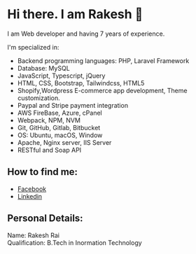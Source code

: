 # Hi there. I am Rakesh 👋

I am Web developer and having 7 years of experience.

I'm specialized in:

- Backend programming languages: PHP, Laravel Framework
- Database: MySQL
- JavaScript, Typescript, jQuery
- HTML, CSS, Bootstrap, Tailwindcss, HTML5
- Shopify,Wordpress E-commerce app development, Theme customization.
- Paypal and Stripe payment integration
- AWS FireBase, Azure, cPanel
- Webpack, NPM, NVM
- Git, GitHub, Gitlab, Bitbucket
- OS: Ubuntu, macOS, Window
- Apache, Nginx server, IIS Server
- RESTful and Soap API

## How to find me: 

  - [Facebook](https://www.facebook.com/rakeshrai1992)
  - [Linkedin](https://www.linkedin.com/in/rakesh-kumar-rai/)

## Personal Details:

Name: Rakesh Rai<br>
Qualification: B.Tech in Inormation Technology<br>

